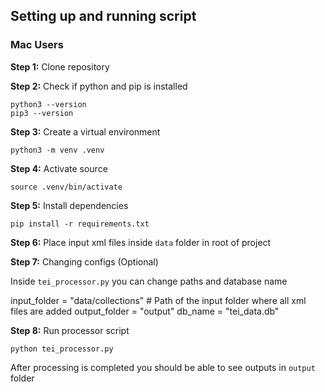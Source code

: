 ## Setting up and running script
### Mac Users

**Step 1:** Clone repository

**Step 2:** Check if python and pip is installed

```
python3 --version
pip3 --version
```

**Step 3:** Create a virtual environment 

```python3 -m venv .venv```

**Step 4:** Activate source

```source .venv/bin/activate``` 

**Step 5:** Install dependencies

```pip install -r requirements.txt```

**Step 6:** Place input xml files inside `data` folder in root of project

**Step 7:** Changing configs (Optional)

Inside ```tei_processor.py``` you can change paths and database name

input_folder = "data/collections" # Path of the input folder where all xml files are added
output_folder = "output"
db_name = "tei_data.db"

**Step 8:** Run processor script

```python tei_processor.py```

After processing is completed you should be able to see outputs in ```output``` folder


